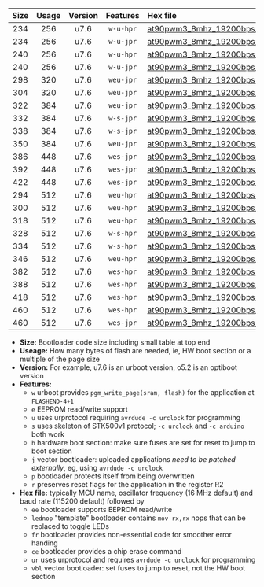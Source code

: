 |Size|Usage|Version|Features|Hex file|
|:-:|:-:|:-:|:-:|:--|
|234|256|u7.6|`w-u-hpr`|[at90pwm3_8mhz_19200bps_ur.hex](https://raw.githubusercontent.com/stefanrueger/urboot/main//at90pwm3_8mhz_19200bps_ur.hex)|
|234|256|u7.6|`w-u-jpr`|[at90pwm3_8mhz_19200bps_ur_vbl.hex](https://raw.githubusercontent.com/stefanrueger/urboot/main//at90pwm3_8mhz_19200bps_ur_vbl.hex)|
|240|256|u7.6|`w-u-hpr`|[at90pwm3_8mhz_19200bps_lednop_ur.hex](https://raw.githubusercontent.com/stefanrueger/urboot/main//at90pwm3_8mhz_19200bps_lednop_ur.hex)|
|240|256|u7.6|`w-u-jpr`|[at90pwm3_8mhz_19200bps_lednop_ur_vbl.hex](https://raw.githubusercontent.com/stefanrueger/urboot/main//at90pwm3_8mhz_19200bps_lednop_ur_vbl.hex)|
|298|320|u7.6|`weu-jpr`|[at90pwm3_8mhz_19200bps_ee_ur_vbl.hex](https://raw.githubusercontent.com/stefanrueger/urboot/main//at90pwm3_8mhz_19200bps_ee_ur_vbl.hex)|
|304|320|u7.6|`weu-jpr`|[at90pwm3_8mhz_19200bps_ee_lednop_ur_vbl.hex](https://raw.githubusercontent.com/stefanrueger/urboot/main//at90pwm3_8mhz_19200bps_ee_lednop_ur_vbl.hex)|
|322|384|u7.6|`weu-jpr`|[at90pwm3_8mhz_19200bps_ee_lednop_fr_ur_vbl.hex](https://raw.githubusercontent.com/stefanrueger/urboot/main//at90pwm3_8mhz_19200bps_ee_lednop_fr_ur_vbl.hex)|
|332|384|u7.6|`w-s-jpr`|[at90pwm3_8mhz_19200bps_vbl.hex](https://raw.githubusercontent.com/stefanrueger/urboot/main//at90pwm3_8mhz_19200bps_vbl.hex)|
|338|384|u7.6|`w-s-jpr`|[at90pwm3_8mhz_19200bps_lednop_vbl.hex](https://raw.githubusercontent.com/stefanrueger/urboot/main//at90pwm3_8mhz_19200bps_lednop_vbl.hex)|
|350|384|u7.6|`weu-jpr`|[at90pwm3_8mhz_19200bps_ee_lednop_fr_ce_ur_vbl.hex](https://raw.githubusercontent.com/stefanrueger/urboot/main//at90pwm3_8mhz_19200bps_ee_lednop_fr_ce_ur_vbl.hex)|
|386|448|u7.6|`wes-jpr`|[at90pwm3_8mhz_19200bps_ee_vbl.hex](https://raw.githubusercontent.com/stefanrueger/urboot/main//at90pwm3_8mhz_19200bps_ee_vbl.hex)|
|392|448|u7.6|`wes-jpr`|[at90pwm3_8mhz_19200bps_ee_lednop_vbl.hex](https://raw.githubusercontent.com/stefanrueger/urboot/main//at90pwm3_8mhz_19200bps_ee_lednop_vbl.hex)|
|422|448|u7.6|`wes-jpr`|[at90pwm3_8mhz_19200bps_ee_lednop_fr_vbl.hex](https://raw.githubusercontent.com/stefanrueger/urboot/main//at90pwm3_8mhz_19200bps_ee_lednop_fr_vbl.hex)|
|294|512|u7.6|`weu-hpr`|[at90pwm3_8mhz_19200bps_ee_ur.hex](https://raw.githubusercontent.com/stefanrueger/urboot/main//at90pwm3_8mhz_19200bps_ee_ur.hex)|
|300|512|u7.6|`weu-hpr`|[at90pwm3_8mhz_19200bps_ee_lednop_ur.hex](https://raw.githubusercontent.com/stefanrueger/urboot/main//at90pwm3_8mhz_19200bps_ee_lednop_ur.hex)|
|318|512|u7.6|`weu-hpr`|[at90pwm3_8mhz_19200bps_ee_lednop_fr_ur.hex](https://raw.githubusercontent.com/stefanrueger/urboot/main//at90pwm3_8mhz_19200bps_ee_lednop_fr_ur.hex)|
|328|512|u7.6|`w-s-hpr`|[at90pwm3_8mhz_19200bps.hex](https://raw.githubusercontent.com/stefanrueger/urboot/main//at90pwm3_8mhz_19200bps.hex)|
|334|512|u7.6|`w-s-hpr`|[at90pwm3_8mhz_19200bps_lednop.hex](https://raw.githubusercontent.com/stefanrueger/urboot/main//at90pwm3_8mhz_19200bps_lednop.hex)|
|346|512|u7.6|`weu-hpr`|[at90pwm3_8mhz_19200bps_ee_lednop_fr_ce_ur.hex](https://raw.githubusercontent.com/stefanrueger/urboot/main//at90pwm3_8mhz_19200bps_ee_lednop_fr_ce_ur.hex)|
|382|512|u7.6|`wes-hpr`|[at90pwm3_8mhz_19200bps_ee.hex](https://raw.githubusercontent.com/stefanrueger/urboot/main//at90pwm3_8mhz_19200bps_ee.hex)|
|388|512|u7.6|`wes-hpr`|[at90pwm3_8mhz_19200bps_ee_lednop.hex](https://raw.githubusercontent.com/stefanrueger/urboot/main//at90pwm3_8mhz_19200bps_ee_lednop.hex)|
|418|512|u7.6|`wes-hpr`|[at90pwm3_8mhz_19200bps_ee_lednop_fr.hex](https://raw.githubusercontent.com/stefanrueger/urboot/main//at90pwm3_8mhz_19200bps_ee_lednop_fr.hex)|
|460|512|u7.6|`wes-hpr`|[at90pwm3_8mhz_19200bps_ee_lednop_fr_ce.hex](https://raw.githubusercontent.com/stefanrueger/urboot/main//at90pwm3_8mhz_19200bps_ee_lednop_fr_ce.hex)|
|460|512|u7.6|`wes-jpr`|[at90pwm3_8mhz_19200bps_ee_lednop_fr_ce_vbl.hex](https://raw.githubusercontent.com/stefanrueger/urboot/main//at90pwm3_8mhz_19200bps_ee_lednop_fr_ce_vbl.hex)|

- **Size:** Bootloader code size including small table at top end
- **Useage:** How many bytes of flash are needed, ie, HW boot section or a multiple of the page size
- **Version:** For example, u7.6 is an urboot version, o5.2 is an optiboot version
- **Features:**
  + `w` urboot provides `pgm_write_page(sram, flash)` for the application at `FLASHEND-4+1`
  + `e` EEPROM read/write support
  + `u` uses urprotocol requiring `avrdude -c urclock` for programming
  + `s` uses skeleton of STK500v1 protocol; `-c urclock` and `-c arduino` both work
  + `h` hardware boot section: make sure fuses are set for reset to jump to boot section
  + `j` vector bootloader: uploaded applications *need to be patched externally*, eg, using `avrdude -c urclock`
  + `p` bootloader protects itself from being overwritten
  + `r` preserves reset flags for the application in the register R2
- **Hex file:** typically MCU name, oscillator frequency (16 MHz default) and baud rate (115200 default) followed by
  + `ee` bootloader supports EEPROM read/write
  + `lednop` "template" bootloader contains `mov rx,rx` nops that can be replaced to toggle LEDs
  + `fr` bootloader provides non-essential code for smoother error handing
  + `ce` bootloader provides a chip erase command
  + `ur` uses urprotocol and requires `avrdude -c urclock` for programming
  + `vbl` vector bootloader: set fuses to jump to reset, not the HW boot section
